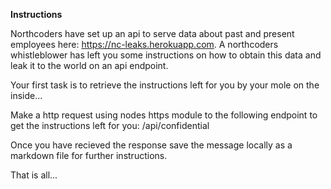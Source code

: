 **Instructions**

Northcoders have set up an api to serve data about past and present employees here: https://nc-leaks.herokuapp.com. A northcoders whistleblower has left you some instructions on how to obtain this data and leak it to the world on an api endpoint.

Your first task is to retrieve the instructions left for you by your mole on the inside...

Make a http request using nodes https module to the following endpoint to get the instructions left for you: /api/confidential

Once you have recieved the response save the message locally as a markdown file for further instructions.

That is all...
